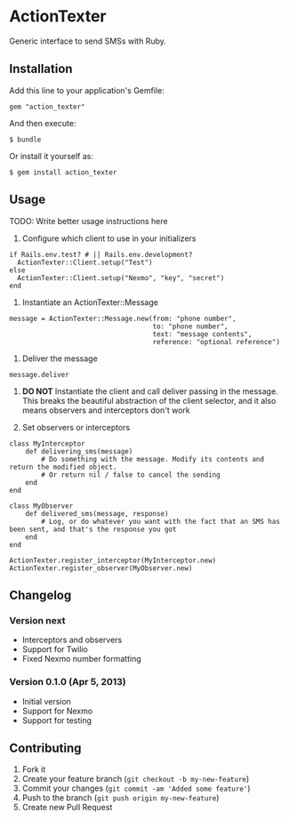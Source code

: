 # ActionTexter

Generic interface to send SMSs with Ruby.

## Installation

Add this line to your application's Gemfile:

    gem "action_texter"

And then execute:

    $ bundle

Or install it yourself as:

    $ gem install action_texter

## Usage

TODO: Write better usage instructions here

1. Configure which client to use in your initializers

```
if Rails.env.test? # || Rails.env.development?
  ActionTexter::Client.setup("Test")
else
  ActionTexter::Client.setup("Nexmo", "key", "secret")
end
```

1. Instantiate an ActionTexter::Message

```
message = ActionTexter::Message.new(from: "phone number",
                                    to: "phone number",
                                    text: "message contents",
                                    reference: "optional reference")
```

1. Deliver the message

```
message.deliver
```

1. **DO NOT** Instantiate the client and call deliver passing in the message. This breaks the beautiful abstraction
     of the client selector, and it also means observers and interceptors don't work

1. Set observers or interceptors

```
class MyInterceptor
    def delivering_sms(message)
        # Do something with the message. Modify its contents and return the modified object.
        # Or return nil / false to cancel the sending
    end
end

class MyObserver
    def delivered_sms(message, response)
        # Log, or do whatever you want with the fact that an SMS has been sent, and that's the response you got
    end
end

ActionTexter.register_interceptor(MyInterceptor.new)
ActionTexter.register_observer(MyObserver.new)
```

## Changelog

### Version next
- Interceptors and observers
- Support for Twilio
- Fixed Nexmo number formatting

### Version 0.1.0 (Apr 5, 2013)
- Initial version
- Support for Nexmo
- Support for testing

## Contributing

1. Fork it
2. Create your feature branch (`git checkout -b my-new-feature`)
3. Commit your changes (`git commit -am 'Added some feature'`)
4. Push to the branch (`git push origin my-new-feature`)
5. Create new Pull Request

